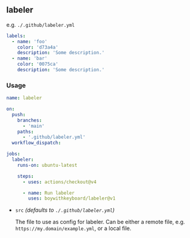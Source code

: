 ## labeler

e.g. `./.github/labeler.yml`

```yaml
labels:
  - name: 'foo'
    color: 'd73a4a'
    description: 'Some description.'
  - name: 'bar'
    color: '0075ca'
    description: 'Some description.'
```

### Usage

```yml
name: labeler

on:
  push:
    branches:
      - 'main'
    paths:
      - '.github/labeler.yml'
  workflow_dispatch:

jobs:
  labeler:
    runs-on: ubuntu-latest

    steps:
      - uses: actions/checkout@v4

      - name: Run labeler
        uses: boywithkeyboard/labeler@v1
```

- `src` _(defaults to `./.github/labeler.yml`)_

  The file to use as config for labeler. Can be either a remote file, e.g.
  `https://my.domain/example.yml`, or a local file.
